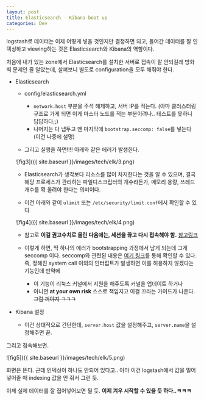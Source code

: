 ```yaml
---
layout: post
title: Elasticsearch - Kibana boot up
categories: Dev
---
```


logstash로 데이터는 이제 어떻게 넣을 것인지만 결정하면 되고, 들어간 데이터를 잘 인덱싱하고 viewing하는 것은 Elasticsearch와 Kibana의 역할이다.

처음에 내가 있는 zone에서 Elasticsearch를 설치한 서버로 접속이 잘 안되길래 방화벽 문제인 줄 알았는데, 살펴보니 별도로 configuration을 모두 해줘야 한다.



+ Elasticsearch
  + config/elasticsearch.yml
    + ```network.host``` 부분을 주석 해제하고, 서버 IP를 적는다. (아마 클러스터링 구조로 가게 되면 이게 마스터 노드를 적는 부분이려나.. 테스트를 못하니 답답하다;;)
    + 나머지는 다 냅두고 맨 마지막에 ```bootstrap.seccomp: false```를 넣는다 (이건 나중에 설명)

  + 그리고 실행을 하면!!!! 아래와 같은 에러가 발생한다.

  ![fig3]({{ site.baseurl }}/images/tech/elk/3.png)

    + Elasticsearch가 생각보다 리소스를 많이 차지한다는 것을 알 수 있으며, 결국 해당 프로세스가 관리하는 파일디스크립터의 개수라든가, 메모리 용량, 쓰레드 개수를 확 올려야 한다는 의미이다.

    + 이건 아래와 같이 ```ulimit``` 또는 ```/etc/security/limit.conf```에서 확인할 수 있다

    ![fig4]({{ site.baseurl }}/images/tech/elk/4.png)

    + 참고로 **이걸 권고수치로 올린 다음에는, 세션을 끊고 다시 접속해야 함.** [참고링크](https://github.com/elastic/elasticsearch/issues/17430)

    + 이렇게 하면, 딱 하나의 에러가 bootstrapping 과정에서 남게 되는데 그게 seccomp 이다. seccomp와 관련된 내용은 [여기 링크](https://ko.wikipedia.org/wiki/Seccomp)를 통해 확인할 수 있다. 즉, 정해진 system call 이외의 인터럽트가 발생하면 이를 허용하지 않겠다는 기능인데 만약에
      + 이 기능이 리눅스 커널에서 지원을 해주도록 커널을 업데이트 하거나
      + 아니면 **at your own risk** 스스로 책임지고 이걸 끄라는 가이드가 나온다. ~~그럼 꺼야지 ㅋㅋㅋ~~

 + Kibana 설정
   + 이건 상대적으로 간단한데, ```server.host``` 값을 설정해주고, ```server.name```을 설정해주면 끝.


  그리고 접속해보면.

  ![fig5]({{ site.baseurl }}/images/tech/elk/5.png)

  화면은 뜬다. 근데 인덱싱이 하나도 안되어 있다고.. 아마 이건 logstash에서 값을 밀어넣어줄 때 indexing 값을 안 줘서 그런 듯.

  이제 실제 데이터를 잘 집어넣어보면 될 듯. **이제 겨우 시작할 수 있을 듯 하다..ㅋㅋㅋ**
